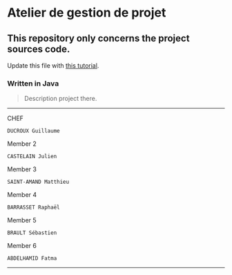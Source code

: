 # Atelier de gestion de projet
## This repository only concerns the project sources code.

Update this file with [this tutorial](https://agea.github.io/tutorial.md "Markdown Tutorial").
### Written in Java

>Description project there.
___
CHEF
```
DUCROUX Guillaume
```
Member 2
```
CASTELAIN Julien
```
Member 3
```
SAINT-AMAND Matthieu
```
Member 4
```
BARRASSET Raphaël
```
Member 5
```
BRAULT Sébastien
```
Member 6
```
ABDELHAMID Fatma
```

___
